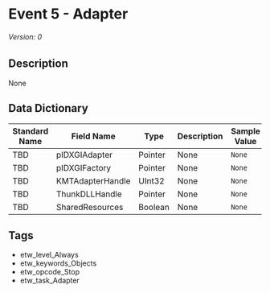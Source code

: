 # Event 5 - Adapter
###### Version: 0

## Description
None

## Data Dictionary
|Standard Name|Field Name|Type|Description|Sample Value|
|---|---|---|---|---|
|TBD|pIDXGIAdapter|Pointer|None|`None`|
|TBD|pIDXGIFactory|Pointer|None|`None`|
|TBD|KMTAdapterHandle|UInt32|None|`None`|
|TBD|ThunkDLLHandle|Pointer|None|`None`|
|TBD|SharedResources|Boolean|None|`None`|

## Tags
* etw_level_Always
* etw_keywords_Objects
* etw_opcode_Stop
* etw_task_Adapter